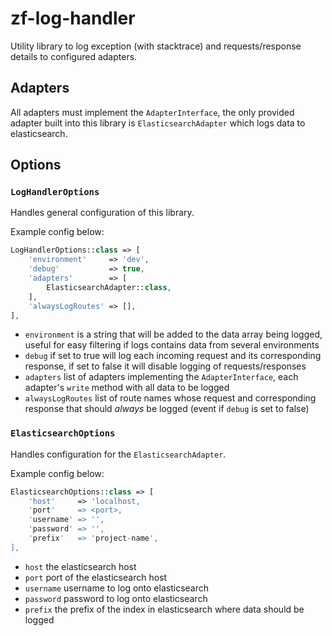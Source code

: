 # zf-log-handler
Utility library to log exception (with stacktrace) and requests/response details
to configured adapters.

## Adapters
All adapters must implement the `AdapterInterface`, the only provided adapter built into 
this library is `ElasticsearchAdapter` which logs data to elasticsearch.

## Options

### `LogHandlerOptions`
Handles general configuration of this library.

Example config below:
```php
LogHandlerOptions::class => [
    'environment'     => 'dev',
    'debug'           => true,
    'adapters'        => [
        ElasticsearchAdapter::class,
    ],
    'alwaysLogRoutes' => [],
],
```

- `environment` is a string that will be added to the data array being logged, useful for
easy filtering if logs contains data from several environments
- `debug` if set to true will log each incoming request and its corresponding response,
if set to false it will disable logging of requests/responses
- `adapters` list of adapters implementing the `AdapterInterface`, each adapter's `write`
method with all data to be logged
- `alwaysLogRoutes` list of route names whose request and corresponding response
that should *always* be logged (event if `debug` is set to false)

### `ElasticsearchOptions`
Handles configuration for the `ElasticsearchAdapter`.

Example config below:
```php
ElasticsearchOptions::class => [
    'host'     => 'localhost,
    'port'     => <port>,
    'username' => '',
    'password' => '',
    'prefix'   => 'project-name',
],
```

- `host` the elasticsearch host
- `port` port of the elasticsearch host
- `username` username to log onto elasticsearch
- `password` password to log onto elasticsearch
- `prefix` the prefix of the index in elasticsearch where data should be logged
